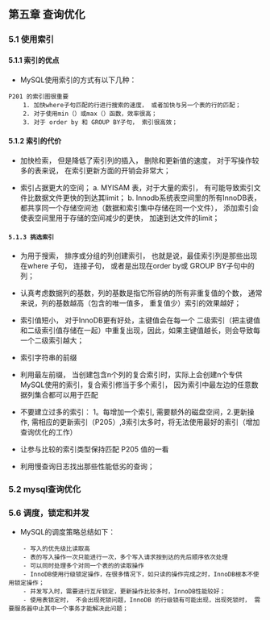 ## 第五章  查询优化

### 5.1 使用索引

#### 5.1.1 索引的优点

- MySQL使用索引的方式有以下几种：

~~~
P201 的索引图很重要
    1. 加快where子句匹配的行进行搜索的速度， 或者加快与另一个表的行的匹配；
    2. 对于使用min（）或max（）函数，效率很高；
    3. 对于 order by 和 GROUP BY子句， 索引很高效；
~~~

#### 5.1.2 索引的代价

- 加快检索， 但是降低了索引列的插入， 删除和更新值的速度， 对于写操作较多的表来说， 在索引更新方面的开销会非常大；

- 索引占据更大的空间；
    a. MYISAM 表，对于大量的索引， 有可能导致索引文件比数据文件更快的到达其limit；
    b. Innodb系统表空间里的所有InnoDB表， 都共享同一个存储空间池（数据和索引集中存储在同一个文件）， 添加索引会使表空间里用于存储的空间减少的更快， 加速到达文件的limit；

#### `5.1.3 挑选索引`

- 为用于搜索， 排序或分组的列创建索引， 也就是说，最佳索引列是那些出现在where 子句， 连接子句， 或者是出现在order by或 GROUP BY子句中的列；

- 认真考虑数据列的基数，列的基数是指它所容纳的所有非重复值的个数， 通常来说，列的基数越高（包含的唯一值多， 重复值少）索引的效果越好；

- 索引值短小， 对于InnoDB更有好处，主键值会在每一个 二级索引（把主键值和二级索引值存储在一起）中重复出现，因此，如果主键值越长，则会导致每一个二级索引越大；

- 索引字符串的前缀

- 利用最左前缀， 当创建包含n个列的复合索引时，实际上会创建n个专供MySQL使用的索引，复合索引修当于多个索引， 因为索引中最左边的任意数据列集合都可以用于匹配

- 不要建立过多的索引： 1。每增加一个索引, 需要额外的磁盘空间，2.更新操作, 需相应的更新索引（P205）,3索引太多时，将无法使用最好的索引（增加查询优化的工作）

- 让参与比较的索引类型保持匹配 P205 值的一看

- 利用慢查询日志找出那些性能低劣的查询；


### 5.2 mysql查询优化


### 5.6 调度，锁定和并发

- MySQL的调度策略总结如下：

~~~
    - 写入的优先级比读取高
    - 表的写入操作一次只能进行一次，多个写入请求按到达的先后顺序依次处理
    - 可以同时处理多个对同一个表的的读取操作
    - InnoDB使用行级锁定操作，在很多情况下，如只读的操作完成之时，InnoDB根本不使用锁定操作；
    - 并发写入时，需要进行互斥锁定，更新操作比较多时，InnoDB性能较好；
    - 使用表锁定时， 不会出现死锁问题，InnoDB 的行级锁有可能出现，出现死锁时， 需要服务器中止其中一个事务才能解决此问题；
~~~







